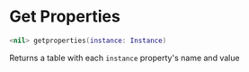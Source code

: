 # Get Properties
```lua
<nil> getproperties(instance: Instance)
```
Returns a table with each `instance` property's name and value
